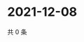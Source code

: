 # 2021-12-08

共 0 条

<!-- BEGIN WEIBO -->
<!-- 最后更新时间 Wed Dec 08 2021 17:00:43 GMT+0800 (China Standard Time) -->

<!-- END WEIBO -->
